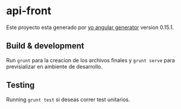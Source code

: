 # api-front

Este proyecto esta generado por [yo angular generator](https://github.com/yeoman/generator-angular)
version 0.15.1.

## Build & development

Run `grunt` para la creacion de los archivos finales y `grunt serve` para previsializar en ambiente de desarrollo.

## Testing

Running `grunt test` si deseas correr test unitarios.

